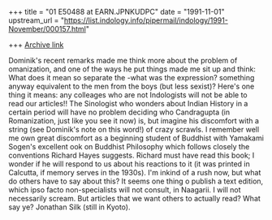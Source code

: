 +++
title = "01 E50488 at EARN.JPNKUDPC"
date = "1991-11-01"
upstream_url = "https://list.indology.info/pipermail/indology/1991-November/000157.html"

+++
[Archive link](https://list.indology.info/pipermail/indology/1991-November/000157.html)


Dominik's recent remarks made me think more about the problem of
omanization, and one of the ways he put things made me sit up
and think:  What does it mean so separate the -what was the expression?
something anyway equivalent to the men from the boys (but less sexist)?
Here's one thing it means: any colleages who are not Indologists will
not be able to read our articles!!  The Sinologist who wonders about
Indian History in a certain period will have no problem deciding
who Candragupta (in Romanization, just like you see it now) is, but
imagine his discomfort with a string (see Dominik's note on this
word!) of crazy scrawls.  I remember well me own great discomfort as
a beginning student of Buddhist with Yamakami Sogen's excellent
ook on Buddhist Philosophy which follows closely the conventions
Richard Hayes suggests.  Richard must have read this book; I wonder
if he will respond to us about his reactions to it (it was printed
in Calcutta, if memory serves in the 1930s).  I'm inkind of a rush
now, but what do others have to say about this?  It seems one thing
o publish a text edition, which ipso facto non-specialists will
not consult, in Naagarii.  I will not necessarily scream.  But
articles that we want others to actually read?  What say ye?
Jonathan Silk (still in Kyoto).




